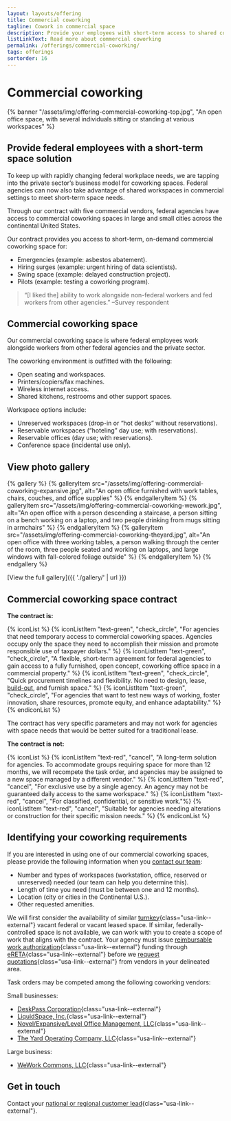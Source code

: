 ```yaml
---
layout: layouts/offering
title: Commercial coworking
tagline: Cowork in commercial space
description: Provide your employees with short-term access to shared commercial office spaces where they can collaborate with teammates or other agencies
listLinkText: Read more about commercial coworking
permalink: /offerings/commercial-coworking/
tags: offerings
sortorder: 16
---
```


# Commercial coworking

{% banner "/assets/img/offering-commercial-coworking-top.jpg", "An open office space, with several individuals sitting or standing at various workspaces" %}

## Provide federal employees with a short-term space solution

To keep up with rapidly changing federal workplace needs, we are tapping into the private sector’s business model for coworking spaces. Federal agencies can now also take advantage of shared workspaces in commercial settings to meet short-term space needs.

Through our contract with five commercial vendors, federal agencies have access to commercial coworking spaces in large and small cities across the continental United States.

Our contract provides you access to short-term, on-demand commercial coworking space for:

* Emergencies (example: asbestos abatement).
* Hiring surges (example: urgent hiring of data scientists).
* Swing space (example: delayed construction project).
* Pilots (example: testing a coworking program).

> “[I liked the] ability to work alongside non-federal workers and fed workers from other agencies.” –Survey respondent

## Commercial coworking space

Our commercial coworking space is where federal employees work alongside workers from other federal agencies and the private sector.

The coworking environment is outfitted with the following:

* Open seating and workspaces.
* Printers/copiers/fax machines.
* Wireless internet access.
* Shared kitchens, restrooms and other support spaces.

Workspace options include:

* Unreserved workspaces (drop-in or “hot desks” without reservations).
* Reservable workspaces (“hoteling” day use; with reservations).
* Reservable offices (day use; with reservations).
* Conference space (incidental use only).

## View photo gallery

{% gallery %}
  {% galleryItem
    src="/assets/img/offering-commercial-coworking-expansive.jpg",
    alt="An open office furnished with work tables, chairs, couches, and office supplies" %}
  {% endgalleryItem %}
  {% galleryItem
    src="/assets/img/offering-commercial-coworking-wework.jpg",
    alt="An open office with a person descending a staircase, a person sitting on a bench working on a laptop, and two people drinking from mugs sitting in armchairs" %}
  {% endgalleryItem %}
  {% galleryItem
    src="/assets/img/offering-commercial-coworking-theyard.jpg",
    alt="An open office with three working tables, a person walking through the center of the room, three people seated and working on laptops, and large windows with fall-colored foliage outside" %}
  {% endgalleryItem %}
{% endgallery %}

[View the full gallery]({{ './gallery/' | url }})

## Commercial coworking space contract

**The contract is:**

{% iconList %}
  {% iconListItem "text-green", "check_circle", "For agencies that need temporary access to commercial coworking spaces. Agencies occupy only the space they need to accomplish their mission and promote responsible use of taxpayer dollars." %}
  {% iconListItem "text-green", "check_circle", "A flexible, short-term agreement for federal agencies to gain access to a fully furnished, open concept, coworking office space in a commercial property." %}
  {% iconListItem "text-green", "check_circle", "Quick procurement timelines and flexibility. No need to design, lease, <a href='https://www.gsa.gov/reference/glossary?gsaredirect=glossary#build-out' class='usa-link--external'>build-out</a>, and furnish space." %}
  {% iconListItem "text-green", "check_circle", "For agencies that want to test new ways of working, foster innovation, share resources, promote equity, and enhance adaptability." %}
{% endiconList %}

The contract has very specific parameters and may not work for agencies with space needs that would be better suited for a traditional lease.

**The contract is not:**

{% iconList %}
  {% iconListItem "text-red", "cancel", "A long-term solution for agencies. To accommodate groups requiring space for more than 12 months, we will recompete the task order, and agencies may be assigned to a new space managed by a different vendor." %}
  {% iconListItem "text-red", "cancel", "For exclusive use by a single agency. An agency may not be  guaranteed daily access to the same workspace." %}
  {% iconListItem "text-red", "cancel", "For classified, confidential, or sensitive work."%}
  {% iconListItem "text-red", "cancel", "Suitable for agencies needing alterations or construction for their specific mission needs." %}
{% endiconList %}

## Identifying your coworking requirements

If you are interested in using one of our commercial coworking spaces, please provide the following information when you [contact our team](#get-in-touch):

* Number and types of workspaces (workstation, office, reserved or unreserved) needed (our team can help you determine this).
* Length of time you need (must be between one and 12 months).
* Location (city or cities in the Continental U.S.).
* Other requested amenities.

We will first consider the availability of similar [turnkey](http://gsa.gov/glossary#turnkey){class="usa-link--external"} vacant federal or vacant leased space.  If similar, federally-controlled space is not available, we can work with you to create a scope of work that aligns with the contract. Your agency must issue [reimbursable work authorization](https://www.gsa.gov/reference/glossary#RWA){class="usa-link--external"} funding through [eRETA](https://www.gsa.gov/real-estate/real-estate-services/reimbursable-services-rs-program/ereta-rwa-customer-portal){class="usa-link--external"} before we [request quotations](https://www.gsa.gov/reference/glossary#RFQ){class="usa-link--external"} from vendors in your delineated area.

Task orders may be competed among the following coworking vendors:

Small businesses:

* [DeskPass Corporation](https://www.deskpass.com/){class="usa-link--external"}
* [LiquidSpace, Inc.](https://liquidspace.com/){class="usa-link--external"}
* [Novel/Expansive/Level Office Management, LLC](https://expansive.com/){class="usa-link--external"}
* [The Yard Operating Company, LLC](https://theyard.com/){class="usa-link--external"}

Large business:

* [WeWork Commons, LLC](https://www.wework.com/){class="usa-link--external"}

## Get in touch

Contact your [national or regional customer lead](https://www.gsa.gov/about-us/organization/public-buildings-service/office-of-portfolio-mgmt-customer-engagement/office-of-customer-engagement/account-management-program/pbs-national-customer-leads?gsaredirect=nams){class="usa-link--external"}.
